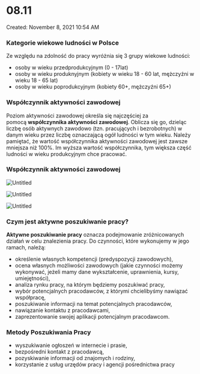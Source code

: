 # 08.11

Created: November 8, 2021 10:54 AM

### **Kategorie wiekowe ludności w Polsce**

Ze względu na zdolność do pracy wyróżnia się 3 grupy wiekowe ludności:

- osoby w wieku przedprodukcyjnym (0 - 17lat)
- osoby w wieku produknyjnym (kobiety w wieku 18 - 60 lat, mężczyźni w wieku 18 - 65 lat)
- osoby w wieku poprodukcyjnym (kobiety 60+, mężczyźni 65+)

### **Współczynnik aktywności zawodowej**

Poziom aktywności zawodowej określa się najczęściej za pomocą **współczynnika aktywności zawodowej**. Oblicza się go, dzieląc liczbę osób aktywnych zawodowo (tzn. pracujących i bezrobotnych) w danym wieku przez liczbę oznaczającą ogół ludności w tym wieku. Należy pamiętać, że wartość współczynnika aktywności zawodowej jest zawsze mniejsza niż 100%. Im wyższa wartość współczynnika, tym większa część ludności w wieku produkcyjnym chce pracować.

### **Współczynnik aktywności zawodowej**

![Untitled](https://s3.us-west-2.amazonaws.com/secure.notion-static.com/f3438404-9456-4d8b-a93e-2d3d4294fa42/Untitled.png?X-Amz-Algorithm=AWS4-HMAC-SHA256&X-Amz-Credential=AKIAT73L2G45O3KS52Y5/20211110/us-west-2/s3/aws4_request&X-Amz-Date=20211110T094340Z&X-Amz-Expires=86400&X-Amz-Signature=310142c1caf573075eb364d79278d4b17291acc976879c41a808661d687fdbb2&X-Amz-SignedHeaders=host&response-content-disposition=filename%20=%22Untitled.png%22)

![Untitled](https://s3.us-west-2.amazonaws.com/secure.notion-static.com/ac16ef8c-6666-4d84-88e5-bfc8165f8af9/Untitled.png?X-Amz-Algorithm=AWS4-HMAC-SHA256&X-Amz-Credential=AKIAT73L2G45O3KS52Y5%2F20211110%2Fus-west-2%2Fs3%2Faws4_request&X-Amz-Date=20211110T095407Z&X-Amz-Expires=86400&X-Amz-Signature=a71919e09596c4695b24a3788bb432bb63dad586953e261228319d14a47bb329&X-Amz-SignedHeaders=host&response-content-disposition=filename%20%3D%22Untitled.png%22)

![Untitled](https://s3.us-west-2.amazonaws.com/secure.notion-static.com/f3f63af8-58c4-4239-ba76-382c13789d8c/Untitled.png?X-Amz-Algorithm=AWS4-HMAC-SHA256&X-Amz-Credential=AKIAT73L2G45O3KS52Y5%2F20211110%2Fus-west-2%2Fs3%2Faws4_request&X-Amz-Date=20211110T095427Z&X-Amz-Expires=86400&X-Amz-Signature=bc4239481b94cb1119107d2bfdfabe254a42bb17fafbdd28cf06e35217681210&X-Amz-SignedHeaders=host&response-content-disposition=filename%20%3D%22Untitled.png%22)

### **Czym jest aktywne poszukiwanie pracy?**

**Aktywne poszukiwanie pracy** oznacza podejmowanie zróżnicowanych działań w celu znalezienia pracy. Do czynności, które wykonujemy w jego ramach, należą:

- określenie własnych kompetencji (predyspozycji zawodowych),
- ocena własnych możliwości zawodowych (jakie czynności możemy wykonywać, jeżeli mamy dane wykształcenie, uprawnienia, kursy, umiejętności),
- analiza rynku pracy, na którym będziemy poszukiwać pracy,
- wybór potencjalnych pracodawców, z którymi chcielibyśmy nawiązać współpracę,
- poszukiwanie informacji na temat potencjalnych pracodawców,
- nawiązanie kontaktu z pracodawcami,
- zaprezentowanie swojej aplikacji potencjalnym pracodawcom.

### Metody Poszukiwania Pracy

- wyszukiwanie ogłoszeń w internecie i prasie,
- bezpośredni kontakt z pracodawcą,
- pozyskiwanie informacji od znajomych i rodziny,
- korzystanie z usług urzędów pracy i agencji pośrednictwa pracy